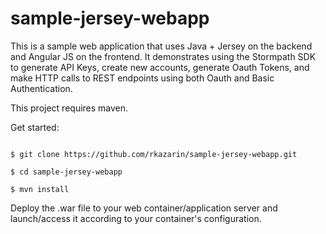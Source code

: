 sample-jersey-webapp
====================

This is a sample web application that uses Java + Jersey on the backend and Angular JS on the frontend. It demonstrates using the Stormpath SDK to generate API Keys, create new accounts, generate Oauth Tokens, and make HTTP calls to REST endpoints using both Oauth and Basic Authentication.

This project requires maven.

Get started:

<code>
$ git clone https://github.com/rkazarin/sample-jersey-webapp.git <br>
$ cd sample-jersey-webapp <br>
$ mvn install
</code>

Deploy the .war file to your web container/application server and launch/access it according to your container's configuration.
